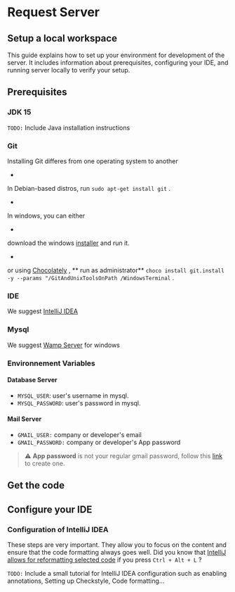 # Request Server

## Setup a local workspace

This
guide
explains
how
to
set
up
your
environment
for
development
of
the
server.
It
includes
information
about
prerequisites,
configuring
your
IDE,
and
running
server
locally
to
verify
your
setup.

## Prerequisites

### JDK 15

`TODO:`
Include
Java
installation
instructions

### Git

Installing
Git
differes
from
one
operating
system
to
another

-

In
Debian-based
distros,
run `sudo apt-get install git`
.

-

In
windows,
you
can
either

-

download
the
windows [installer](http://git-scm.com/download/win)
and
run
it.

-

or
using [Chocolately](https://chocolatey.org/install)
, **
run
as
administrator** `choco install git.install -y --params "/GitAndUnixToolsOnPath /WindowsTerminal`
.

### IDE

We
suggest [IntelliJ IDEA](https://www.jetbrains.com/idea/)

### Mysql

We
suggest [Wamp Server]()
for
windows

### Environnement Variables

#### Database Server

- `MYSQL_USER`:
  user's
  username
  in
  mysql.
- `MYSQL_PASSWORD`:
  user's
  password
  in
  mysql.

#### Mail Server

- `GMAIL_USER:`
  company
  or
  developer's
  email
- `GMAIL_PASSWORD:`
  company
  or
  developer's
  App
  password

> :warning: **App password** is not your regular gmail password, follow this [link](https://support.google.com/accounts/answer/185833?hl=en) to create one.

## Get the code

## Configure your IDE

### Configuration of IntelliJ IDEA

These
steps
are
very
important.
They
allow
you
to
focus
on
the
content
and
ensure
that
the
code
formatting
always
goes
well.
Did
you
know
that [IntelliJ allows for reformatting selected code](https://www.jetbrains.com/help/idea/reformat-and-rearrange-code.html#reformat_code)
if
you
press `Ctrl + Alt + L`
?

`TODO:`
Include
a
small
tutorial
for
IntelliJ
IDEA
configuration
such
as
enabling
annotations,
Setting
up
Checkstyle,
Code
formatting...

